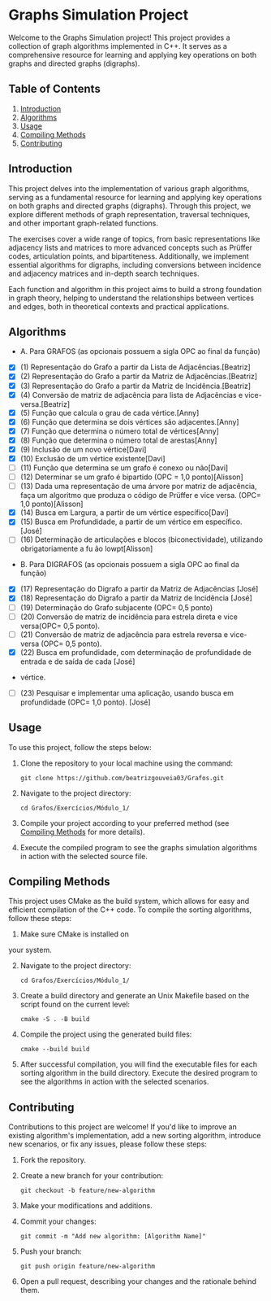 # Graphs Simulation Project

Welcome to the Graphs Simulation project! This project provides a collection of graph algorithms implemented in C++. It serves as a comprehensive resource for learning and applying key operations on both graphs and directed graphs (digraphs).

## Table of Contents

1. [Introduction](#introduction)
2. [Algorithms](#algorithms)
2. [Usage](#usage)
3. [Compiling Methods](#compiling-methods)
4. [Contributing](#contributing)

## Introduction

This project delves into the implementation of various graph algorithms, serving as a fundamental resource for learning and applying key operations on both graphs and directed graphs (digraphs). Through this project, we explore different methods of graph representation, traversal techniques, and other important graph-related functions.

The exercises cover a wide range of topics, from basic representations like adjacency lists and matrices to more advanced concepts such as Prüffer codes, articulation points, and bipartiteness. Additionally, we implement essential algorithms for digraphs, including conversions between incidence and adjacency matrices and in-depth search techniques.

Each function and algorithm in this project aims to build a strong foundation in graph theory, helping to understand the relationships between vertices and edges, both in theoretical contexts and practical applications. 

## Algorithms
   - A. Para GRAFOS (as opcionais possuem a sigla OPC ao final da função)
   - [x] (1)  Representação do Grafo a partir da Lista de Adjacências.[Beatriz]
   - [x] (2)  Representação do Grafo a partir da Matriz de Adjacências.[Beatriz]
   - [x] (3)  Representação do Grafo a partir da Matriz de Incidência.[Beatriz]
   - [x] (4)  Conversão de matriz de adjacência para lista de Adjacências e vice-versa.[Beatriz]
   - [x] (5)  Função que calcula o grau de cada vértice.[Anny]
   - [x] (6)  Função que determina se dois vértices são adjacentes.[Anny]
   - [x] (7)  Função que determina o número total de vértices[Anny]
   - [x] (8)  Função que determina o número total de arestas[Anny]
   - [x] (9)  Inclusão de um novo vértice[Davi]
   - [x] (10) Exclusão de um vértice existente[Davi]
   - [ ] (11) Função que determina se um grafo é conexo ou não[Davi]
   - [ ] (12) Determinar se um grafo é bipartido (OPC = 1,0 ponto)[Alisson]
   - [ ] (13) Dada uma representação de uma árvore por matriz de adjacência, faça um algoritmo que
   produza o código de Prüffer e vice versa. (OPC= 1,0 ponto)[Alisson]
   - [x] (14) Busca em Largura, a partir de um vértice específico[Davi]
   - [x] (15) Busca em Profundidade, a partir de um vértice em específico. [José]
   - [ ] (16) Determinação de articulações e blocos (biconectividade), utilizando obrigatoriamente a
fu ão lowpt[Alisson]
   - B. Para DIGRAFOS (as opcionais possuem a sigla OPC ao final da função)
   - [x] (17)  Representação do Digrafo a partir da Matriz de Adjacências [José]
   - [x] (18)  Representação do Digrafo a partir da Matriz de Incidência [José]
   - [ ] (19)  Determinação do Grafo subjacente (OPC= 0,5 ponto)
   - [ ] (20)  Conversão de matriz de incidência para estrela direta e vice versa(OPC= 0,5 ponto).
   - [ ] (21)  Conversão de matriz de adjacência para estrela reversa e vice-versa (OPC= 0,5 ponto).
   - [x] (22)  Busca em profundidade, com determinação de profundidade de entrada e de saída de cada [José]
   - vértice.
   - [ ] (23) Pesquisar e implementar uma aplicação, usando busca em profundidade (OPC= 1,0 ponto). [José]

## Usage

To use this project, follow the steps below:

1. Clone the repository to your local machine using the command:

   ```shell
   git clone https://github.com/beatrizgouveia03/Grafos.git
   ```

2. Navigate to the project directory:

   ```shell
   cd Grafos/Exercícios/Módulo_1/
   ```

3. Compile your project according to your preferred method (see [Compiling Methods](#compiling-methods) for more details).

4. Execute the compiled program to see the graphs simulation algorithms in action with the selected source file.

## Compiling Methods

This project uses CMake as the build system, which allows for easy and efficient compilation of the C++ code. To compile the sorting algorithms, follow these steps:

1. Make sure CMake is installed on

 your system.

2. Navigate to the project directory:

   ```shell
   cd Grafos/Exercícios/Módulo_1/
   ```

3. Create a build directory and generate an Unix Makefile based on the script found on the current level:

   ```shell
   cmake -S . -B build
   ```

4. Compile the project using the generated build files:

   ```shell
   cmake --build build
   ```

6. After successful compilation, you will find the executable files for each sorting algorithm in the build directory. Execute the desired program to see the algorithms in action with the selected scenarios.

## Contributing

Contributions to this project are welcome! If you'd like to improve an existing algorithm's implementation, add a new sorting algorithm, introduce new scenarios, or fix any issues, please follow these steps:

1. Fork the repository.

2. Create a new branch for your contribution:

   ```shell
   git checkout -b feature/new-algorithm
   ```

3. Make your modifications and additions.

4. Commit your changes:

   ```shell
   git commit -m "Add new algorithm: [Algorithm Name]"
   ```

5. Push your branch:

   ```shell
   git push origin feature/new-algorithm
   ```

6. Open a pull request, describing your changes and the rationale behind them.
